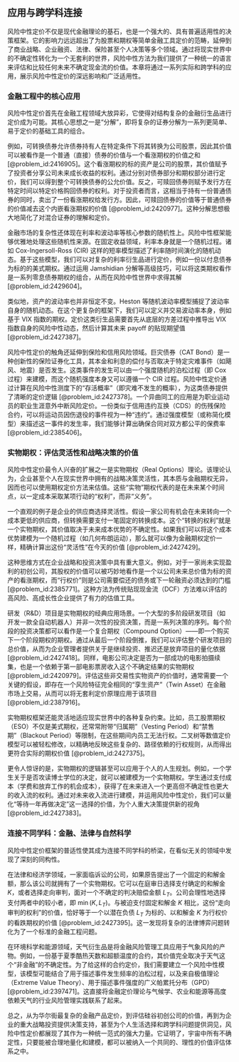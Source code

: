 ## 应用与跨学科连接

风险中性定价不仅是现代金融理论的基石，也是一个强大的、具有普遍适用性的决策框架。它的影响力远远超出了为股票和期权等简单金融工具定价的范畴，延伸到了商业战略、企业融资、法律、保险甚至个人决策等多个领域。通过将现实世界中的不确定性转化为一个无套利的世界，风险中性方法为我们提供了一种统一的语言来评估和比较任何未来不确定现金流的价值。本章将通过一系列实际和跨学科的应用，展示风险中性定价的深远影响和广泛适用性。

### 金融工程中的核心应用

风险中性定价首先在金融工程领域大放异彩，它使得对结构复杂的金融衍生品进行定价成为可能。其核心思想之一是“分解”，即将复杂的证券分解为一系列更简单、易于定价的基础工具的组合。

例如，可转换债券允许债券持有人在特定条件下将其转换为公司股票，因此其价值可以被看作是一个普通（直接）债券的价值与一个看涨期权的价值之和 [@problem_id:2416905]。这个看涨期权的标的资产是公司的股票，其价值赋予了投资者分享公司未来成长收益的权利。通过分别对债券部分和期权部分进行定价，我们可以得到整个可转换债券的公允价值。反之，可赎回债券则赋予发行方在特定时间以特定价格购回债券的权利。对于投资者而言，这相当于持有一份普通债券的同时，卖出了一份看涨期权给发行方。因此，可赎回债券的价值等于普通债券的价值减去这个内嵌看涨期权的价值 [@problem_id:2420977]。这种分解思想极大地简化了对混合证券的理解和定价。

金融市场的复杂性还体现在利率和波动率等核心参数的随机性上。风险中性框架能够优雅地处理这些随机性来源。在固定收益领域，利率本身就是一个随机过程。诸如 Cox-Ingersoll-Ross (CIR) 这样的短率模型描述了利率随时间演化的随机动态。基于这些模型，我们可以对复杂的利率衍生品进行定价，例如一份以付息债券为标的的美式期权。通过运用 Jamshidian 分解等高级技巧，可以将这类期权看作是一系列零息债券期权的组合，从而在风险中性世界中求得其解 [@problem_id:2429604]。

类似地，资产的波动率也并非恒定不变。Heston 等随机波动率模型捕捉了波动率自身的随机动态。在这个更复杂的框架下，我们可以定义并交易波动率本身，例如基于 VIX 指数的期权。定价这类衍生品需要首先从底层的方差过程中推导出 VIX 指数自身的风险中性动态，然后计算其未来 payoff 的贴现期望值 [@problem_id:2427387]。

风险中性定价的触角还延伸到保险和信用风险领域。巨灾债券（CAT Bond）是一种创新性的保险证券化工具，其本金和利息的偿付与否取决于特定灾难事件（如飓风、地震）是否发生。这类事件的发生可以由一个强度随机的泊松过程（即 Cox 过程）来建模，而这个随机强度本身又可以遵循一个 CIR 过程。风险中性定价通过计算在风险中性测度下的“存活概率”（即灾难不发生的概率），为这类债券提供了清晰的定价逻辑 [@problem_id:2427378]。一个异曲同工的应用是为职业运动员的职业生涯意外中断风险定价。一份类似于信用违约互换（CDS）的伤残保险合约，可以将运动员因伤退役的事件视为一种“违约”。通过强度模型（或称简化模型）来描述这一事件的发生率，我们能够计算出确保合同对双方都公平的保费率 [@problem_id:2385406]。

### 实物期权：评估灵活性和战略决策的价值

风险中性定价最令人兴奋的扩展之一是实物期权（Real Options）理论。该理论认为，企业甚至个人在现实世界中拥有的战略决策灵活性，其本质与金融期权无异，因而也可以使用期权定价方法来估值。这些“实物”期权代表的是在未来某个时间点，以一定成本采取某项行动的“权利”，而非“义务”。

一个直观的例子是企业的供应商选择灵活性。假设一家公司有机会在未来转向一个成本更低的供应商，但转换需要支付一笔固定的转换成本。这个“转换的权利”就是一个实物期权，其价值取决于未来成本优势的不确定性。如果我们可以将这个成本优势建模为一个随机过程（如几何布朗运动），那么就可以像为金融期权定价一样，精确计算出这份“灵活性”在今天的价值 [@problem_id:2427429]。

这种思维方式在企业战略和投资决策中具有重大意义。例如，对于一家尚未实现盈利的初创公司，其股权的价值可以被巧妙地看作是一个以公司未来总价值为标的资产的看涨期权，而“行权价”则是公司需要偿还的债务或下一轮融资必须达到的门槛 [@problem_id:2385771]。这种方法为传统贴现现金流（DCF）方法难以评估的高风险、高成长性企业提供了有力的估值工具。

研发（R&D）项目是实物期权的经典应用场景。一个大型的多阶段研发项目（如开发一款全自动机器人）并非一次性的投资决策，而是一系列决策的序列。每个阶段的投资决策都可以看作是一个复合期权（Compound Option）——即一个购买下一个阶段期权的期权。通过从最后一个阶段倒推，我们可以评估整个研发项目的总价值，从而为企业管理者提供关于是继续投资、推迟还是放弃项目的量化依据 [@problem_id:2427418]。同样，电影公司决定是否为一部成功的电影拍摄续集，也是一个依赖于第一部电影票房收入这个不确定结果的实物期权 [@problem_id:2420979]。评估这些非交易性实物资产的价值时，通常需要一个关键的假设，即存在一个风险特征完全相同的“孪生资产”（Twin Asset）在金融市场上交易，从而可以将无套利定价原理应用于该项目 [@problem_id:2387916]。

实物期权框架还能灵活地适应现实世界中的各种复杂约束。比如，员工股票期权（ESO）不仅是美式期权，还常常附带“归属期”（Vesting Period）和“禁售期”（Blackout Period）等限制，在这些期间内员工无法行权。二叉树等数值定价模型可以被轻松修改，以精确地反映这些复杂的、路径依赖的行权规则，从而得出更符合实际的期权价值 [@problem_id:2427375]。

更令人惊讶的是，实物期权的逻辑甚至可以应用于个人的人生规划。例如，一个学生关于是否攻读博士学位的决定，就可以被建模为一个实物期权。学生通过支付成本（学费和放弃工作的机会成本），获得了在未来进入一个更高但不确定性也更大的收入流的权利。通过对未来收入流进行建模，并运用风险中性定价，我们可以量化“等待一年再做决定”这一选择的价值，为个人重大决策提供新的视角 [@problem_id:2427383]。

### 连接不同学科：金融、法律与自然科学

风险中性定价框架的普适性使其成为连接不同学科的桥梁，在看似无关的领域中发现了深刻的同构性。

在法律和经济学领域，一家面临诉讼的公司，如果原告提出了一个固定的和解金额，那么该公司就拥有了一个实物期权。它可以在庭审日选择支付确定的和解金 $K$，或者选择走向审判，面对一个不确定的判决赔偿金额 $L_T$。公司会理性地选择支付两者中的较小者，即 $\min(K, L_T)$。与被迫支付固定和解金 $K$ 相比，这份“走向审判的权利”的价值，恰好等于一个以潜在负债 $L_T$ 为标的、以和解金 $K$ 为行权价的看跌期权的价值 [@problem_id:2427395]。这一发现将复杂的法律博弈问题转化为了一个标准的金融工程问题。

在环境科学和能源领域，天气衍生品是将金融风险管理工具应用于气象风险的产物。例如，一份基于夏季酷热天数和超额温度的合约，其价值完全取决于天气这个“非金融”的不确定性。为了给这样的合约定价，我们需要建立一个风险中性模型，该模型可能结合了用于描述事件发生频率的泊松过程，以及来自极值理论（Extreme Value Theory）、用于描述事件强度的广义帕累托分布（GPD）[@problem_id:2397471]。这直接将金融定价理论与气候学、农业和能源等高度依赖天气的行业风险管理实践联系了起来。

总之，从为华尔街最复杂的金融产品定价，到评估硅谷初创公司的价值，再到为企业的重大战略投资提供决策支持，甚至为个人生活选择和跨学科问题提供洞见，风险中性定价都展现了其作为一种统一范式的强大力量。它证明了，宇宙中所有不确定性，只要能被合理地量化和建模，都可以被纳入一个共同的、理性的价值评估体系之中。